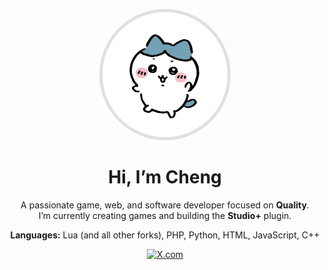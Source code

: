 <p align="center">
  <img src="https://raw.githubusercontent.com/xor-lang-bit/README/main/hachihachi.png" alt="Hachiware (ハチワレ)" width="200" style="border-radius: 50%; border: 5px solid #e0e0e0;">
</p>

<h1 align="center">Hi, I’m Cheng</h1>

<p align="center">
  A passionate game, web, and software developer focused on <strong>Quality</strong>.<br>
  I’m currently creating games and building the <strong>Studio+</strong> plugin.
</p>

<p align="center">
  <strong>Languages:</strong> Lua (and all other forks), PHP, Python, HTML, JavaScript, C++
</p>

<p align="center">
  <a href="https://x.com/xor25th" title="X.com">
    <img src="https://img.shields.io/badge/X.com-black?style=plastic&link=https%3A%2F%2Fx.com%2Fxor25th" alt="X.com"/>
  </a>
</p>
